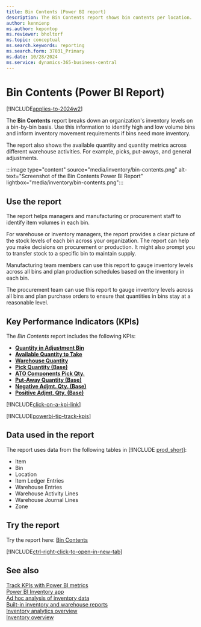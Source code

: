 ```yaml
---
title: Bin Contents (Power BI report)
description: The Bin Contents report shows bin contents per location.
author: kennienp
ms.author: kepontop
ms.reviewer: bholtorf
ms.topic: conceptual
ms.search.keywords: reporting
ms.search.form: 37031_Primary
ms.date: 10/28/2024
ms.service: dynamics-365-business-central
---
```


# Bin Contents (Power BI Report)

[!INCLUDE[applies-to-2024w2](includes/applies-to-2024w2.md)]

The **Bin Contents** report breaks down an organization's inventory levels on a bin-by-bin basis. Use this information to identify high and low volume bins and inform inventory movement requirements if bins need more inventory.

The report also shows the available quantity and quantity metrics across different warehouse activities. For example, picks, put-aways, and general adjustments.

:::image type="content" source="media/inventory/bin-contents.png" alt-text="Screenshot of the Bin Contents Power BI Report" lightbox="media/inventory/bin-contents.png":::

## Use the report

The report helps managers and manufacturing or procurement staff to identify item volumes in each bin.

For warehouse or inventory managers, the report provides a clear picture of the stock levels of each bin across your organization. The report can help you make decisions on procurement or production. It might also prompt you to transfer stock to a specific bin to maintain supply.

Manufacturing team members can use this report to gauge inventory levels across all bins and plan production schedules based on the inventory in each bin.

The procurement team can use this report to gauge inventory levels across all bins and plan purchase orders to ensure that quantities in bins stay at a reasonable level.

## Key Performance Indicators (KPIs)

The *Bin Contents* report includes the following KPIs:

- [**Quantity in Adjustment Bin**](inventory-powerbi-kpis.md#quantity-in-adjustment-bin)
- [**Available Quantity to Take**](inventory-powerbi-kpis.md#available-qty-to-take)
- [**Warehouse Quantity**](inventory-powerbi-kpis.md#warehouse-quantity)
- [**Pick Quantity (Base)**](inventory-powerbi-kpis.md#pick-quantity-base)
- [**ATO Components Pick Qty.**](inventory-powerbi-kpis.md#ato-components-pick-qty)
- [**Put-Away Quantity (Base)**](inventory-powerbi-kpis.md#put-away-quantity-base)
- [**Negative Adjmt. Qty. (Base)**](inventory-powerbi-kpis.md#negative-adjmt-qty-base)
- [**Positive Adjmt. Qty. (Base)**](inventory-powerbi-kpis.md#positive-adjmt-qty-base)

[!INCLUDE[click-on-a-kpi-link](includes/click-on-a-kpi-link.md)] 

[!INCLUDE[powerbi-tip-track-kpis](includes/powerbi-tip-track-kpis.md)] 


## Data used in the report

The report uses data from the following tables in [!INCLUDE [prod_short](includes/prod_short.md)]:

- Item
- Bin
- Location
- Item Ledger Entries
- Warehouse Entries
- Warehouse Activity Lines
- Warehouse Journal Lines
- Zone

## Try the report

Try the report here: [Bin Contents](https://businesscentral.dynamics.com?page=37031)

[!INCLUDE[ctrl-right-click-to-open-in-new-tab](includes/ctrl-right-click-to-open-in-new-tab.md)]

## See also

[Track KPIs with Power BI metrics](track-kpis-with-power-bi-metrics.md)  
[Power BI Inventory app](inventory-powerbi-app.md)  
[Ad hoc analysis of inventory data](ad-hoc-analysis-inventory.md)  
[Built-in inventory and warehouse reports](inventory-WMS-reports.md)  
[Inventory analytics overview](inventory-analytics-overview.md)  
[Inventory overview](inventory-manage-inventory.md)
